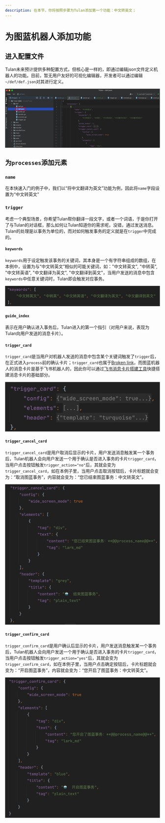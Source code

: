 ```yaml
---
description: 在本节，你将按照步骤为Tulan添加第一个功能：中文转英文；
---
```


# 为图蓝机器人添加功能

## 进入配置文件

Tulan未来预计提供多种配置方式，但核心是一样的，即通过编辑json文件定义机器人的功能。目前，暂无用户友好的可视化编辑器，开发者可以通过编辑 `~/def/def.json`对其进行定义。

![配置文件在项目文件夹中的位置](<../.gitbook/assets/image (3).png>)

## 为`processes`添加元素

### `name`

在本快速入门的例子中，我们以“将中文翻译为英文”功能为例，因此将`name`字段设置为“中文转英文”

### `trigger`

考虑一个典型场景，你希望Tulan帮你翻译一段文字，或者一个词语，于是你打开了与Tulan的对话框，那么如何让Tulan知道你的需求呢，没错，通过发送消息。Tulan的处理是以事务为单位的，而对如何触发事务的定义就是在`trigger`中完成的。

#### `keywords`

`keywords`用于设定触发该事务的关键词，其本身是一个有字符串组成的数组，在本例中，设置为与“中文转英文”相似的可能关键词，如："中文转英文", "中转英", "中文转英语", "中文翻译为英文", "中文翻译到英文"，当用户发送的消息中包含`keywords`中任意关键词时，Tulan即会触发对应事务。

![ 关键词数组](<../.gitbook/assets/image (1).png>)

#### `guide_index`

表示在用户确认进入事务后，Tulan进入的第一个指引（对用户来说，表现为Tulan向用户发送的消息卡片）。

#### `trigger_card`

`trigger_card`是当用户对机器人发送的消息中包含某个关键词触发了`trigger`后，在正式进入`process`前的确认卡片；`trigger_card`也属于[Broken link](broken-reference "mention")，而图蓝机器人的消息卡片是基于飞书机器人的，因此你可以通过[飞书消息卡片搭建工具](https://open.feishu.cn/tool/cardbuilder?from=howtoguide)快捷搭建消息卡片的基础部分。

![trigger\_card结构](<../.gitbook/assets/image (4).png>)

#### `trigger_cancel_card`

`trigger_cancel_card`是用户取消后显示的卡片，用户发送消息触发某一个事务后，Tulan机器人会向用户发送一个用于确认是否进入事务的卡片`trigger_card`，当用户点击按钮触发`trigger_action="no"`后，其就会变为`trigger_cancel_card`，如在本例子里，当用户点击取消按钮后，卡片标题就会变为：“取消图蓝事务”，内容就会变为：“您已结束图蓝事务：中文转英文”。

![trigger\_cancel\_card的例子](<../.gitbook/assets/image (6).png>)

#### `trigger_confirm_card`

`trigger_confirm_card`是用户确认后显示的卡片，用户发送消息触发某一个事务后，Tulan机器人会向用户发送一个用于确认是否进入事务的卡片`trigger_card`，当用户点击按钮触发`trigger_action="yes"`后，其就会变为`trigger_confirm_card`，如在本例子里，当用户点击确定按钮后，卡片标题就会变为：“开启图蓝事务”，内容就会变为：“您开启了图蓝事务：中文转英文”。

![](<../.gitbook/assets/image (5).png>)
